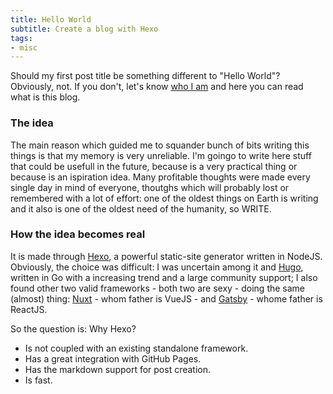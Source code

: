 ```yaml
---
title: Hello World
subtitle: Create a blog with Hexo
tags:
- misc
---
```


Should my first post title be something different to "Hello World"? Obviously, not.
If you don't, let's know [who I am](/about) and here you can read what is this blog.

### The idea
The main reason which guided me to squander bunch of bits writing this things is that my memory is very unreliable. I'm goingo to write here stuff that could be usefull in the future, because is a very practical thing or because is an ispiration idea. Many profitable thoughts were made every single day in mind of everyone, thoutghs which will probably lost or remembered with a lot of effort: one of the oldest things on Earth is writing and it also is one of the oldest need of the humanity, so WRITE.

### How the idea becomes real
It is made through [Hexo](https://hexo.io), a powerful static-site generator written in NodeJS. Obviously, the choice was difficult: I was uncertain among it and [Hugo](https://gohugo.io/), written in Go with a increasing trend and a large community support; I also found other two valid frameworks - both two are sexy - doing the same (almost) thing: [Nuxt](https://nuxtjs.org/) - whom father is VueJS - and [Gatsby](https://www.gatsbyjs.org/) - whome father is ReactJS.

So the question is: Why Hexo?
- Is not coupled with an existing standalone framework.
- Has a great integration with GitHub Pages.
- Has the markdown support for post creation.
- Is fast.